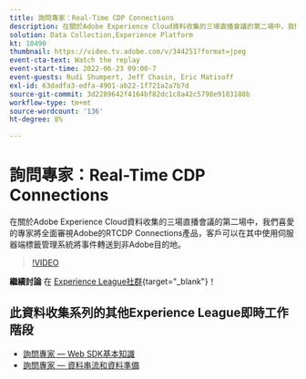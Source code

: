 ```yaml
---
title: 詢問專家：Real-Time CDP Connections
description: 在關於Adobe Experience Cloud資料收集的三場直播會議的第二場中，我們喜愛的專家將全面審視Adobe的RTCDP Connections產品，客戶可以在其中使用伺服器端標籤管理系統將事件轉送到非Adobe目的地。
solution: Data Collection,Experience Platform
kt: 10490
thumbnail: https://video.tv.adobe.com/v/344251?format=jpeg
event-cta-text: Watch the replay
event-start-time: 2022-06-23 09:00-7
event-guests: Rudi Shumpert, Jeff Chasin, Eric Matisoff
exl-id: 63dadfa3-edfa-4901-ab22-1f721a2a7b7d
source-git-commit: 3d2289642f4164bf82dc1c8a42c5798e9183188b
workflow-type: tm+mt
source-wordcount: '136'
ht-degree: 8%

---
```


# 詢問專家：Real-Time CDP Connections

在關於Adobe Experience Cloud資料收集的三場直播會議的第二場中，我們喜愛的專家將全面審視Adobe的RTCDP Connections產品，客戶可以在其中使用伺服器端標籤管理系統將事件轉送到非Adobe目的地。

>[!VIDEO](https://video.tv.adobe.com/v/344251/?quality=12&learn=on)

**繼續討論** 在 [Experience League社群](https://experienceleaguecommunities.adobe.com/t5/adobe-experience-platform-launch/experience-league-live-post-session-discussion-real-time-cdp/m-p/458195#M285){target="_blank"}！

## 此資料收集系列的其他Experience League即時工作階段

* [詢問專家 — Web SDK基本知識](exl-live-episode-05-26-22.md)
* [詢問專家 — 資料串流和資料準備](exl-live-episode-07-21-22.md)
